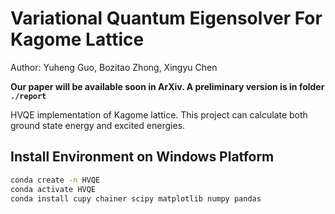 # Variational Quantum Eigensolver For Kagome Lattice

Author: Yuheng Guo, Bozitao Zhong, Xingyu Chen

**Our paper will be available soon in ArXiv. A preliminary version is in folder `./report`**

HVQE implementation of Kagome lattice. This project can calculate both ground state energy and excited energies.

## Install Environment on Windows Platform

```bash
conda create -n HVQE
conda activate HVQE
conda install cupy chainer scipy matplotlib numpy pandas
```

